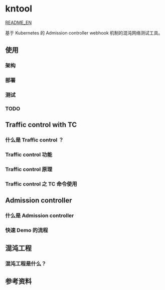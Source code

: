 # kntool
[README_EN](README.md)

基于 Kubernetes 的 Admission controller webhook 机制的混沌网络测试工具。


## 使用
### 架构
### 部署
### 测试
### TODO

## Traffic control with TC

### 什么是 Traffic control ？
### Traffic control 功能
### Traffic control 原理
### Traffic control 之 TC 命令使用


## Admission controller

### 什么是 Admission controller
### 快速 Demo 的流程


## 混沌工程
### 混沌工程是什么？


## 参考资料

